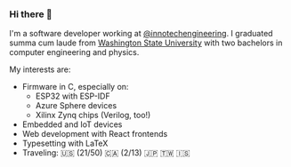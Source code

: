 ### Hi there 👋

I'm a software developer working at [@innotechengineering](https://github.com/innotechengineering). I graduated summa cum laude from [Washington State University](https://wsu.edu/) with two bachelors in computer engineering and physics.

My interests are:

* Firmware in C, especially on:
   * ESP32 with ESP-IDF
   * Azure Sphere devices
   * Xilinx Zynq chips (Verilog, too!)
* Embedded and IoT devices
* Web development with React frontends
* Typesetting with LaTeX
* Traveling: 🇺🇸 (21/50) 🇨🇦 (2/13) 🇯🇵 🇹🇼 🇮🇸 
